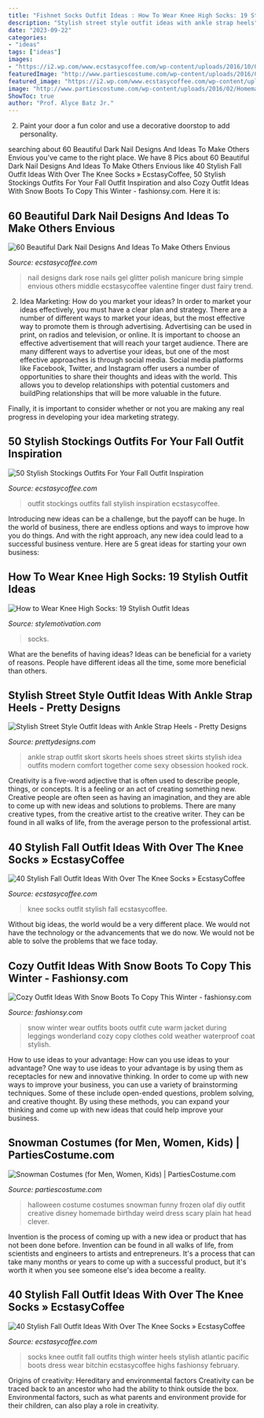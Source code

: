 ```yaml
---
title: "Fishnet Socks Outfit Ideas : How To Wear Knee High Socks: 19 Stylish Outfit Ideas"
description: "Stylish street style outfit ideas with ankle strap heels"
date: "2023-09-22"
categories:
- "ideas"
tags: ["ideas"]
images:
- "https://i2.wp.com/www.ecstasycoffee.com/wp-content/uploads/2016/10/Over-The-Knee-Socks-12.jpg"
featuredImage: "http://www.partiescostume.com/wp-content/uploads/2016/02/Homemade-Snowman-Costume.jpg"
featured_image: "https://i2.wp.com/www.ecstasycoffee.com/wp-content/uploads/2016/10/Over-The-Knee-Socks-12.jpg"
image: "http://www.partiescostume.com/wp-content/uploads/2016/02/Homemade-Snowman-Costume.jpg"
ShowToc: true
author: "Prof. Alyce Batz Jr."
---
```



2. Paint your door a fun color and use a decorative doorstop to add personality.

	

		
searching about 60 Beautiful Dark Nail Designs And Ideas To Make Others Envious you've came to the right place. We have 8 Pics about 60 Beautiful Dark Nail Designs And Ideas To Make Others Envious like 40 Stylish Fall Outfit Ideas With Over The Knee Socks » EcstasyCoffee, 50 Stylish Stockings Outfits For Your Fall Outfit Inspiration and also Cozy Outfit Ideas With Snow Boots To Copy This Winter - fashionsy.com. Here it is:
		
    
## 60 Beautiful Dark Nail Designs And Ideas To Make Others Envious

<img loading=lazy src="https://i2.wp.com/www.ecstasycoffee.com/wp-content/uploads/2016/10/Dark-Nail-Designs-5.jpg?resize=564%2C752" onerror="this.onerror=null;this.src='https://tse1.mm.bing.net/th?id=OIP.HsNJt-HNXG0pkkWzF4zmoQHaJ4&amp;pid=15.1';" alt="60 Beautiful Dark Nail Designs And Ideas To Make Others Envious">

_Source: ecstasycoffee.com_

>nail designs dark rose nails gel glitter polish manicure bring simple envious others middle ecstasycoffee valentine finger dust fairy trend. 

	

2. Idea Marketing: How do you market your ideas?
In order to market your ideas effectively, you must have a clear plan and strategy. There are a number of different ways to market your ideas, but the most effective way to promote them is through advertising. Advertising can be used in print, on radios and television, or online. It is important to choose an effective advertisement that will reach your target audience.
There are many different ways to advertise your ideas, but one of the most effective approaches is through social media. Social media platforms like Facebook, Twitter, and Instagram offer users a number of opportunities to share their thoughts and ideas with the world. This allows you to develop relationships with potential customers and buildPing relationships that will be more valuable in the future.

Finally, it is important to consider whether or not you are making any real progress in developing your idea marketing strategy.

    
## 50 Stylish Stockings Outfits For Your Fall Outfit Inspiration

<img loading=lazy src="https://i2.wp.com/www.ecstasycoffee.com/wp-content/uploads/2016/10/Stockings-Outfit-21.jpg" onerror="this.onerror=null;this.src='https://tse1.mm.bing.net/th?id=OIP.ku1nW6sqps5hSzpAKtCwJAHaLH&amp;pid=15.1';" alt="50 Stylish Stockings Outfits For Your Fall Outfit Inspiration">

_Source: ecstasycoffee.com_

>outfit stockings outfits fall stylish inspiration ecstasycoffee. 

	

Introducing new ideas can be a challenge, but the payoff can be huge. In the world of business, there are endless options and ways to improve how you do things. And with the right approach, any new idea could lead to a successful business venture. Here are 5 great ideas for starting your own business: 

    
## How To Wear Knee High Socks: 19 Stylish Outfit Ideas

<img loading=lazy src="https://www.stylemotivation.com/wp-content/uploads/2014/01/How-to-Wear-Knee-High-Socks-19-Stylish-Outfit-Ideas-17.jpg" onerror="this.onerror=null;this.src='https://tse1.mm.bing.net/th?id=OIP.KIdzJCkcLFwQHA2gL5MqSwHaK3&amp;pid=15.1';" alt="How to Wear Knee High Socks: 19 Stylish Outfit Ideas">

_Source: stylemotivation.com_

>socks. 

	

What are the benefits of having ideas?
Ideas can be beneficial for a variety of reasons. People have different ideas all the time, some more beneficial than others.

    
## Stylish Street Style Outfit Ideas With Ankle Strap Heels - Pretty Designs

<img loading=lazy src="http://www.prettydesigns.com/wp-content/uploads/2014/06/Black-Skort-Outfit-Idea-with-Ankle-Strap-Shoes.jpg" onerror="this.onerror=null;this.src='https://tse4.mm.bing.net/th?id=OIP.jFooNKIE0JqEH1CqfPQozAHaK2&amp;pid=15.1';" alt="Stylish Street Style Outfit Ideas with Ankle Strap Heels - Pretty Designs">

_Source: prettydesigns.com_

>ankle strap outfit skort skorts heels shoes street skirts stylish idea outfits modern comfort together come sexy obsession hooked rock. 

	

Creativity is a five-word adjective that is often used to describe people, things, or concepts. It is a feeling or an act of creating something new. Creative people are often seen as having an imagination, and they are able to come up with new ideas and solutions to problems. There are many creative types, from the creative artist to the creative writer. They can be found in all walks of life, from the average person to the professional artist.

    
## 40 Stylish Fall Outfit Ideas With Over The Knee Socks » EcstasyCoffee

<img loading=lazy src="https://i1.wp.com/www.ecstasycoffee.com/wp-content/uploads/2016/10/Over-The-Knee-Socks-17.jpg" onerror="this.onerror=null;this.src='https://tse4.mm.bing.net/th?id=OIP.xZx4_G0CWgqPmSlLT3mXlAHaLH&amp;pid=15.1';" alt="40 Stylish Fall Outfit Ideas With Over The Knee Socks » EcstasyCoffee">

_Source: ecstasycoffee.com_

>knee socks outfit stylish fall ecstasycoffee. 

	

Without big ideas, the world would be a very different place. We would not have the technology or the advancements that we do now. We would not be able to solve the problems that we face today.

    
## Cozy Outfit Ideas With Snow Boots To Copy This Winter - Fashionsy.com

<img loading=lazy src="https://fashionsy.com/wp-content/uploads/2016/01/snow-day-outfits-630x945.jpg" onerror="this.onerror=null;this.src='https://tse2.mm.bing.net/th?id=OIP.Z1HcQu2m_2OiDF5gTgY2QAHaLH&amp;pid=15.1';" alt="Cozy Outfit Ideas With Snow Boots To Copy This Winter - fashionsy.com">

_Source: fashionsy.com_

>snow winter wear outfits boots outfit cute warm jacket during leggings wonderland cozy copy clothes cold weather waterproof coat stylish. 

	

How to use ideas to your advantage: How can you use ideas to your advantage?
One way to use ideas to your advantage is by using them as receptacles for new and innovative thinking. In order to come up with new ways to improve your business, you can use a variety of brainstorming techniques. Some of these include open-ended questions, problem solving, and creative thought. By using these methods, you can expand your thinking and come up with new ideas that could help improve your business.

    
## Snowman Costumes (for Men, Women, Kids) | PartiesCostume.com

<img loading=lazy src="http://www.partiescostume.com/wp-content/uploads/2016/02/Homemade-Snowman-Costume.jpg" onerror="this.onerror=null;this.src='https://tse2.mm.bing.net/th?id=OIP.rBHXssFxFxZHbbgLIlgK7AHaLr&amp;pid=15.1';" alt="Snowman Costumes (for Men, Women, Kids) | PartiesCostume.com">

_Source: partiescostume.com_

>halloween costume costumes snowman funny frozen olaf diy outfit creative disney homemade birthday weird dress scary plain hat head clever. 

	

Invention is the process of coming up with a new idea or product that has not been done before. Invention can be found in all walks of life, from scientists and engineers to artists and entrepreneurs. It's a process that can take many months or years to come up with a successful product, but it's worth it when you see someone else's idea become a reality.

    
## 40 Stylish Fall Outfit Ideas With Over The Knee Socks » EcstasyCoffee

<img loading=lazy src="https://i2.wp.com/www.ecstasycoffee.com/wp-content/uploads/2016/10/Over-The-Knee-Socks-12.jpg" onerror="this.onerror=null;this.src='https://tse2.mm.bing.net/th?id=OIP.VYwEm-bhD3O40F7JMnuVPAHaLG&amp;pid=15.1';" alt="40 Stylish Fall Outfit Ideas With Over The Knee Socks » EcstasyCoffee">

_Source: ecstasycoffee.com_

>socks knee outfit fall outfits thigh winter heels stylish atlantic pacific boots dress wear bitchin ecstasycoffee highs fashionsy february. 

	

Origins of creativity: Hereditary and environmental factors
Creativity can be traced back to an ancestor who had the ability to think outside the box. Environmental factors, such as what parents and environment provide for their children, can also play a role in creativity.

